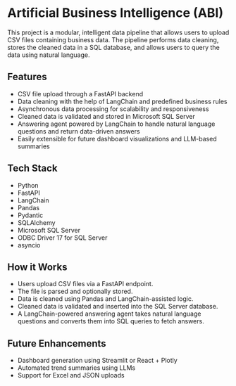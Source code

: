 # Artificial Business Intelligence (ABI)

This project is a modular, intelligent data pipeline that allows users to upload CSV files containing business data. The pipeline performs data cleaning, stores the cleaned data in a SQL database, and allows users to query the data using natural language.

## Features

- CSV file upload through a FastAPI backend
- Data cleaning with the help of LangChain and predefined business rules
- Asynchronous data processing for scalability and responsiveness
- Cleaned data is validated and stored in Microsoft SQL Server
- Answering agent powered by LangChain to handle natural language questions and return data-driven answers
- Easily extensible for future dashboard visualizations and LLM-based summaries

## Tech Stack

- Python
- FastAPI
- LangChain
- Pandas
- Pydantic
- SQLAlchemy
- Microsoft SQL Server
- ODBC Driver 17 for SQL Server
- asyncio

## How it Works

- Users upload CSV files via a FastAPI endpoint.
- The file is parsed and optionally stored.
- Data is cleaned using Pandas and LangChain-assisted logic.
- Cleaned data is validated and inserted into the SQL Server database.
- A LangChain-powered answering agent takes natural language questions and converts them into SQL queries to fetch answers.

## Future Enhancements

- Dashboard generation using Streamlit or React + Plotly
- Automated trend summaries using LLMs
- Support for Excel and JSON uploads
